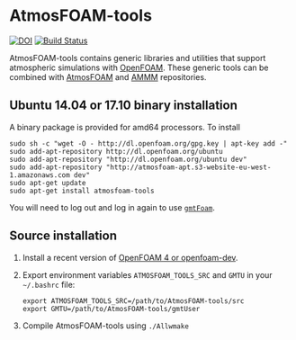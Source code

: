 # AtmosFOAM-tools
[![DOI](https://zenodo.org/badge/64257768.svg)](https://zenodo.org/badge/latestdoi/64257768)
[![Build Status](https://travis-ci.org/AtmosFOAM/AtmosFOAM-tools.svg?branch=master)](https://travis-ci.org/AtmosFOAM/AtmosFOAM-tools)

AtmosFOAM-tools contains generic libraries and utilities that support atmospheric simulations with [OpenFOAM](https://openfoam.org/).  These generic tools can be combined with [AtmosFOAM](https://github.com/AtmosFOAM/AtmosFOAM) and [AMMM](https://github.com/AtmosFOAM/AMMM) repositories.

## Ubuntu 14.04 or 17.10 binary installation

A binary package is provided for amd64 processors.  To install

    sudo sh -c "wget -O - http://dl.openfoam.org/gpg.key | apt-key add -"
    sudo add-apt-repository http://dl.openfoam.org/ubuntu
    sudo add-apt-repository "http://dl.openfoam.org/ubuntu dev"
    sudo add-apt-repository "http://atmosfoam-apt.s3-website-eu-west-1.amazonaws.com dev"
    sudo apt-get update
    sudo apt-get install atmosfoam-tools

You will need to log out and log in again to use [`gmtFoam`](https://github.com/AtmosFOAM/AtmosFOAM/wiki/gmtFoam).

## Source installation
1. Install a recent version of [OpenFOAM 4 or openfoam-dev](http://www.openfoam.org/download/).
2. Export environment variables `ATMOSFOAM_TOOLS_SRC` and `GMTU` in your `~/.bashrc` file:

       export ATMOSFOAM_TOOLS_SRC=/path/to/AtmosFOAM-tools/src
       export GMTU=/path/to/AtmosFOAM-tools/gmtUser
      
3. Compile AtmosFOAM-tools using `./Allwmake`
